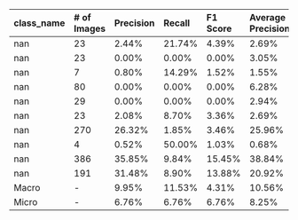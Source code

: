 | class_name   | # of Images   | Precision   | Recall   | F1 Score   | Average Precision   |
|:-------------|:--------------|:------------|:---------|:-----------|:--------------------|
| nan          | 23            | 2.44%       | 21.74%   | 4.39%      | 2.69%               |
| nan          | 23            | 0.00%       | 0.00%    | 0.00%      | 3.05%               |
| nan          | 7             | 0.80%       | 14.29%   | 1.52%      | 1.55%               |
| nan          | 80            | 0.00%       | 0.00%    | 0.00%      | 6.28%               |
| nan          | 29            | 0.00%       | 0.00%    | 0.00%      | 2.94%               |
| nan          | 23            | 2.08%       | 8.70%    | 3.36%      | 2.69%               |
| nan          | 270           | 26.32%      | 1.85%    | 3.46%      | 25.96%              |
| nan          | 4             | 0.52%       | 50.00%   | 1.03%      | 0.68%               |
| nan          | 386           | 35.85%      | 9.84%    | 15.45%     | 38.84%              |
| nan          | 191           | 31.48%      | 8.90%    | 13.88%     | 20.92%              |
| Macro        | -             | 9.95%       | 11.53%   | 4.31%      | 10.56%              |
| Micro        | -             | 6.76%       | 6.76%    | 6.76%      | 8.25%               |